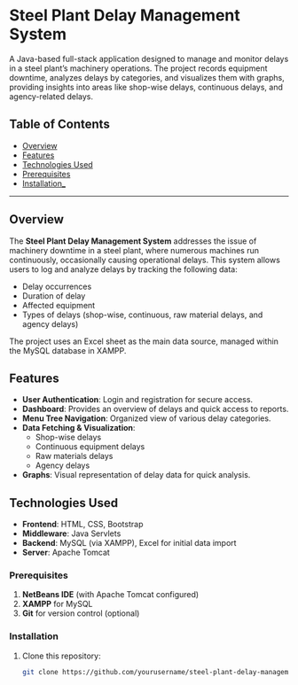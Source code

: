 # Steel Plant Delay Management System

A Java-based full-stack application designed to manage and monitor delays in a steel plant’s machinery operations. The project records equipment downtime, analyzes delays by categories, and visualizes them with graphs, providing insights into areas like shop-wise delays, continuous delays, and agency-related delays.

## Table of Contents
- [Overview](#Overview)
- [Features](#Features)
- [Technologies Used](#Technologies-used)
- [Prerequisites](#Prerequisites)
- [Installation_](#Installation)
   

---

## Overview

The **Steel Plant Delay Management System** addresses the issue of machinery downtime in a steel plant, where numerous machines run continuously, occasionally causing operational delays. This system allows users to log and analyze delays by tracking the following data:
- Delay occurrences
- Duration of delay
- Affected equipment
- Types of delays (shop-wise, continuous, raw material delays, and agency delays)

The project uses an Excel sheet as the main data source, managed within the MySQL database in XAMPP.

## Features

- **User Authentication**: Login and registration for secure access.
- **Dashboard**: Provides an overview of delays and quick access to reports.
- **Menu Tree Navigation**: Organized view of various delay categories.
- **Data Fetching & Visualization**:
  - Shop-wise delays
  - Continuous equipment delays
  - Raw materials delays
  - Agency delays
- **Graphs**: Visual representation of delay data for quick analysis.

## Technologies Used

- **Frontend**: HTML, CSS, Bootstrap
- **Middleware**: Java Servlets
- **Backend**: MySQL (via XAMPP), Excel for initial data import
- **Server**: Apache Tomcat


### Prerequisites
1. **NetBeans IDE** (with Apache Tomcat configured)
2. **XAMPP** for MySQL
3. **Git** for version control (optional)

### Installation
1. Clone this repository:
   ```bash
   git clone https://github.com/yourusername/steel-plant-delay-management.git
